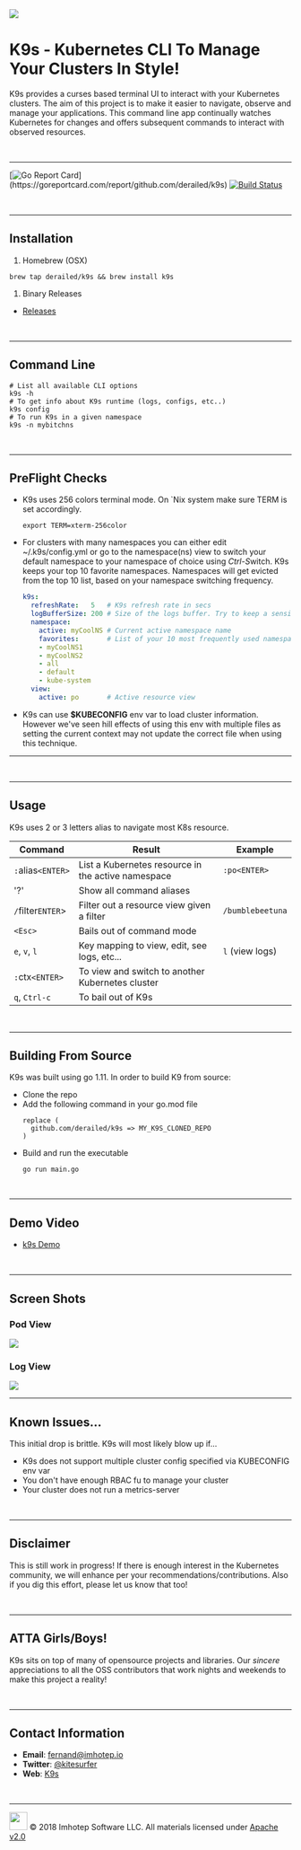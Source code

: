 <img src="assets/k9s.png">

# K9s - Kubernetes CLI To Manage Your Clusters In Style!

K9s provides a curses based terminal UI to interact with your Kubernetes clusters.
The aim of this project is to make it easier to navigate, observe and manage
your applications. This command line app continually watches Kubernetes
for changes and offers subsequent commands to interact with observed resources.


<br/>

---

[![Go Report Card](https://goreportcard.com/badge/github.com/derailed/k9s?)](https://goreportcard.com/report/github.com/derailed/k9s)
[![Build Status](https://travis-ci.com/derailed/k9s.svg?branch=master)](https://travis-ci.com/derailed/k9s)

<br/>

---
## Installation

1. Homebrew (OSX)

```shell
brew tap derailed/k9s && brew install k9s
```

1. Binary Releases

- [Releases](https://github.com/derailed/k9s/releases)

<br/>

---
## Command Line

```shell
# List all available CLI options
k9s -h
# To get info about K9s runtime (logs, configs, etc..)
k9s config
# To run K9s in a given namespace
k9s -n mybitchns
```

<br/>

---
## PreFlight Checks

* K9s uses 256 colors terminal mode. On `Nix system make sure TERM is set accordingly.

    ```shell
    export TERM=xterm-256color
    ```

* For clusters with many namespaces you can either edit ~/.k9s/config.yml or
  go to the namespace(ns) view to switch your default namespace to your namespace
  of choice using *Ctrl-S*witch. K9s keeps your top 10 favorite namespaces.
  Namespaces will get evicted from the top 10 list, based on your namespace
  switching frequency.


    ```yaml
    k9s:
      refreshRate:   5   # K9s refresh rate in secs
      logBufferSize: 200 # Size of the logs buffer. Try to keep a sensible default!
      namespace:
        active: myCoolNS # Current active namespace name
        favorites:       # List of your 10 most frequently used namespaces
        - myCoolNS1
        - myCoolNS2
        - all
        - default
        - kube-system
      view:
        active: po       # Active resource view
    ```

* K9s can use **$KUBECONFIG** env var to load cluster information. However we've
  seen hill effects of using this env with multiple files as setting the current
  context may not update the correct file when using this technique.


---
<br/>

---
## Usage

K9s uses 2 or 3 letters alias to navigate most K8s resource.

| Command           | Result                                             | Example          |
|-------------------|----------------------------------------------------|------------------|
| `:`alias`<ENTER>` | List a Kubernetes resource in the active namespace | `:po<ENTER>`     |
| '?'               | Show all command aliases                           |                  |
| `/`filter`ENTER`> | Filter out a resource view given a filter          | `/bumblebeetuna` |
| `<Esc>`           | Bails out of command mode                          |                  |
| `e`, `v`, `l`     | Key mapping to view, edit, see logs, etc...        | `l` (view logs)  |
| `:`ctx`<ENTER>`   | To view and switch to another Kubernetes cluster   |                  |
| `q`, `Ctrl-c`     | To bail out of K9s                                 |                  |


<br/>

---
## Building From Source

K9s was built using go 1.11. In order to build K9 from source:

+ Clone the repo
+ Add the following command in your go.mod file
  ```text
  replace (
    github.com/derailed/k9s => MY_K9S_CLONED_REPO
  )
  ```
+ Build and run the executable
  ```shell
  go run main.go
  ```

<br/>

---
## Demo Video

+ [k9s Demo](https://youtu.be/k7zseUhaXeU)


<br/>

---
## Screen Shots

### Pod View

<img src="assets/screen_3.png">

### Log View

<img src="assets/screen_4.png">

<br/>

---
## Known Issues...

This initial drop is brittle. K9s will most likely blow up if...

+ K9s does not support multiple cluster config specified via KUBECONFIG env var
+ You don't have enough RBAC fu to manage your cluster
+ Your cluster does not run a metrics-server

<br/>

---
## Disclaimer

This is still work in progress! If there is enough interest in the Kubernetes
community, we will enhance per your recommendations/contributions. Also if you
dig this effort, please let us know that too!

<br/>

---
## ATTA Girls/Boys!

K9s sits on top of many of opensource projects and libraries. Our *sincere*
appreciations to all the OSS contributors that work nights and weekends
to make this project a reality!


<br/>

---
## Contact Information

+ **Email**:   fernand@imhotep.io
+ **Twitter**: [@kitesurfer](https://twitter.com/kitesurfer?lang=en)
+ **Web**:  [K9s](https://k9ss.io)

<br/>

---
<img src="assets/imhotep_logo.png" width="32" height="auto"/> © 2018 Imhotep Software LLC.
All materials licensed under [Apache v2.0](http://www.apache.org/licenses/LICENSE-2.0)